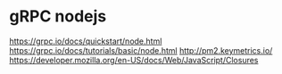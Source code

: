 # gRPC nodejs
https://grpc.io/docs/quickstart/node.html
https://grpc.io/docs/tutorials/basic/node.html
http://pm2.keymetrics.io/
https://developer.mozilla.org/en-US/docs/Web/JavaScript/Closures